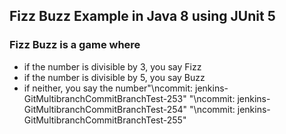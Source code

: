 ## Fizz Buzz Example in Java 8 using JUnit 5

### Fizz Buzz is a game where
- if the number is divisible by 3, you say Fizz
- if the number is divisible by 5, you say Buzz
- if neither, you say the number"\ncommit: jenkins-GitMultibranchCommitBranchTest-253" 
"\ncommit: jenkins-GitMultibranchCommitBranchTest-254" 
"\ncommit: jenkins-GitMultibranchCommitBranchTest-255" 
